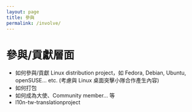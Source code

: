 ```yaml
---
layout: page
title: 參與
permalink: /involve/
---
```


# 參與/貢獻層面
* 如何參與/貢獻 Linux distribution project，如 Fedora, Debian, Ubuntu, openSUSE... etc. (考慮與 Linux 桌面突擊小隊合作產生內容)
* 如何打包
* 如何成為大使、Community member... 等
* l10n-tw-translationproject


